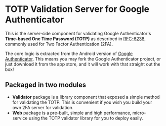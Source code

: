# TOTP Validation Server for Google Authenticator

This is the server-side component for validating Google Authenticator's **Time-based One Time Password (TOTP)** as described in [RFC-6238](https://tools.ietf.org/html/rfc6238), commonly used for Two Factor Authentication (2FA).

The core logic is extracted from the Android version of [Google Authenticator](https://github.com/google/google-authenticator-android). This means you may fork the Google Authenticator project, or just download it from the app store, and it will work with that straight out the box!

## Packaged in two modules
- **Validator** package is a library component that exposed a simple method for validating the TOTP. This is convenient if you wish you build your own 2FA server for validation.
- **Web** package is a pre-built, simple and high performance, micro-service using the TOTP validator library for you to deploy easily.
